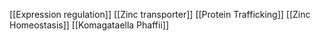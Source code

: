 [[Expression regulation]]
[[Zinc transporter]]
[[Protein Trafficking]]
[[Zinc Homeostasis]]
[[Komagataella Phaffii]]
